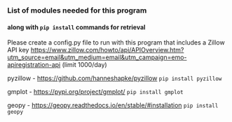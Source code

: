 ### List of modules needed for this program
#### along with `pip install` commands for retrieval

Please create a config.py file to run with this program
that includes a Zillow API key https://www.zillow.com/howto/api/APIOverview.htm?utm_source=email&utm_medium=email&utm_campaign=emo-apiregistration-api (limit 1000/day)

pyzillow - https://github.com/hanneshapke/pyzillow
`pip install pyzillow`

gmplot - https://pypi.org/project/gmplot/
`pip install gmplot`

geopy - https://geopy.readthedocs.io/en/stable/#installation
`pip install geopy`
